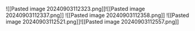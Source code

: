 ![[Pasted image 20240903112323.png]]![[Pasted image 20240903112337.png]]
![[Pasted image 20240903112358.png]]
![[Pasted image 20240903112521.png]]![[Pasted image 20240903112557.png]]